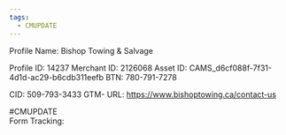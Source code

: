 ```yaml
---
tags:
  - CMUPDATE
---
```


Profile Name:  Bishop Towing & Salvage
  
Profile ID:  14237
Merchant ID:  2126068
Asset ID:  CAMS_d6cf088f-7f31-4d1d-ac29-b6cdb311eefb
BTN:  780-791-7278
  
CID:  509-793-3433
GTM- 
URL:  https://www.bishoptowing.ca/contact-us
  
#CMUPDATE  
Form Tracking:  